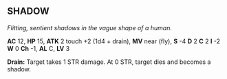 ## SHADOW

_Flitting, sentient shadows in the vague shape of a human._

**AC** 12, **HP** 15, **ATK** 2 touch +2 (1d4 + drain), **MV** near (fly), **S** -4 **D** 2 **C** 2 **I** -2 **W** 0 **Ch** -1, **AL** C, **LV** 3

**Drain:** Target takes 1 STR damage. At 0 STR, target dies and becomes a shadow.

